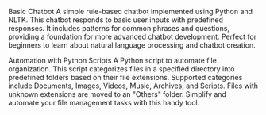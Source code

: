 Basic Chatbot
A simple rule-based chatbot implemented using Python and NLTK. This chatbot responds to basic user inputs with predefined responses. It includes patterns for common phrases and questions, providing a foundation for more advanced chatbot development. Perfect for beginners to learn about natural language processing and chatbot creation.

Automation with Python Scripts
A Python script to automate file organization. This script categorizes files in a specified directory into predefined folders based on their file extensions. Supported categories include Documents, Images, Videos, Music, Archives, and Scripts. Files with unknown extensions are moved to an "Others" folder. Simplify and automate your file management tasks with this handy tool.
